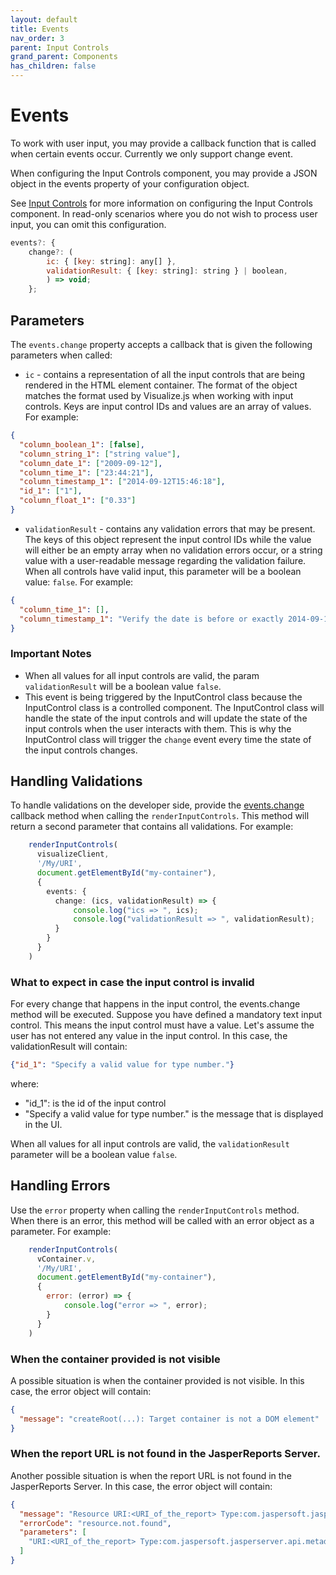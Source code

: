 ```yaml
---
layout: default
title: Events
nav_order: 3
parent: Input Controls
grand_parent: Components
has_children: false
---
```


# Events

To work with user input, you may provide a callback function that is called when certain events occur. Currently we only support change event. 

When configuring the Input Controls component, you may provide a JSON object in the events property of your configuration object.

See [Input Controls]({{site.baseurl}}/pages/input-controls/basic-usage#render-the-input-controls) for more information on configuring the Input Controls component.
In read-only scenarios where you do not wish to process user input, you can omit this configuration.
``` js
events?: {
    change?: (
        ic: { [key: string]: any[] },
        validationResult: { [key: string]: string } | boolean,
        ) => void;
    };
```

## Parameters

The `events.change` property accepts a callback that is given the following parameters when called:

* `ic` - contains a representation of all the input controls that are being rendered in the HTML element container. The format of the object matches the format used by Visualize.js when working with input controls.
Keys are input control IDs and values are an array of values. For example:
``` json
{
  "column_boolean_1": [false],
  "column_string_1": ["string value"],
  "column_date_1": ["2009-09-12"],
  "column_time_1": ["23:44:21"],
  "column_timestamp_1": ["2014-09-12T15:46:18"],
  "id_1": ["1"],
  "column_float_1": ["0.33"]
}
```
* `validationResult` - contains any validation errors that may be present.
The keys of this object represent the input control IDs while the value will either be an empty array when no validation errors occur, or a string value with a user-readable message regarding the validation failure.
When all controls have valid input, this parameter will be a boolean value: `false`. For example:
``` json
{
  "column_time_1": [],
  "column_timestamp_1": "Verify the date is before or exactly 2014-09-11T15:00:00.",
}
```

### Important Notes
* When all values for all input controls are valid, the param `validationResult` will be a boolean value `false`.
* This event is being triggered by the InputControl class because the InputControl class is a
controlled component. The InputControl class will handle the state of the input controls and will 
update the state of the input controls when the user interacts with them. This is why the InputControl class will
trigger the `change` event every time the state of the input controls changes.

## Handling Validations

To handle validations on the developer side, provide the [events.change]({{site.baseurl}}/pages/input-controls/events) callback method when calling
the `renderInputControls`. This method will return a second parameter that contains all validations.
For example:

```typescript
    renderInputControls(
      visualizeClient,
      '/My/URI',
      document.getElementById("my-container"),
      {
        events: {
          change: (ics, validationResult) => {
              console.log("ics => ", ics);
              console.log("validationResult => ", validationResult);
          }
        }
      }
    )
```

### What to expect in case the input control is invalid
For every change that happens in the input control, the events.change method will be executed.
Suppose you have defined a mandatory text input control. This means the input control must have a value. Let's
assume the user has not entered any value in the input control. In this case, the validationResult will contain:
```json 
{"id_1": "Specify a valid value for type number."}
```
where:
* "id_1": is the id of the input control
* "Specify a valid value for type number." is the message that is displayed in the UI.

When all values for all input controls are valid, the `validationResult` parameter will be a boolean value `false`.

## Handling Errors
Use the `error` property when calling the `renderInputControls` method. When there is an error, this method will 
be called with an error object as a parameter.
For example: 
```javascript
    renderInputControls(
      vContainer.v,
      '/My/URI',
      document.getElementById("my-container"),
      {
        error: (error) => {
            console.log("error => ", error);
        }
      }
    )
```

### When the container provided is not visible

A possible situation is when the container provided is not visible. In this case, the error object will contain:
```json
{
  "message": "createRoot(...): Target container is not a DOM element"
}
```

### When the report URL is not found in the JasperReports Server.
Another possible situation is when the report URL is not found in the JasperReports Server. In this case, the error object
will contain:
```json
{
  "message": "Resource URI:<URI_of_the_report> Type:com.jaspersoft.jasperserver.api.metadata.common.domain.InputControlsContainer not found.",
  "errorCode": "resource.not.found",
  "parameters": [
    "URI:<URI_of_the_report> Type:com.jaspersoft.jasperserver.api.metadata.common.domain.InputControlsContainer"
  ]
}
```



